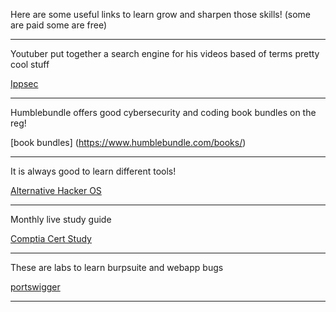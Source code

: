 Here are some useful links to learn grow and sharpen those skills!
(some are paid some are free)

-------------------------------------------------------------------------------------

Youtuber put together a search engine for his videos based of terms pretty cool stuff

[Ippsec](https://ippsec.rocks/#)

-------------------------------------------------------------------------------------
Humblebundle offers good cybersecurity and coding book bundles on the reg!


[book bundles] (https://www.humblebundle.com/books/)

-------------------------------------------------------------------------------------


It is always good to learn different tools!

[Alternative Hacker OS](https://parrotlinux.org/)

-------------------------------------------------------------------------------------

Monthly live study guide 

[Comptia Cert Study](https://www.youtube.com/user/professormesser)

-------------------------------------------------------------------------------------
These are labs to learn burpsuite and webapp bugs

[portswigger](https://portswigger.net/web-security)

-------------------------------------------------------------------------------------

[]()
[]()
[]()
[]()








